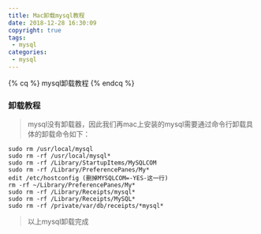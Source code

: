 ```yaml
---
title: Mac卸载mysql教程
date: 2018-12-28 16:30:09
copyright: true
tags:
 - mysql
categories:
 - mysql
---
```


{% cq %} 
mysql卸载教程
{% endcq %}
<!-- more -->

### 卸载教程

> mysql没有卸载器，因此我们再mac上安装的mysql需要通过命令行卸载具体的卸载命令如下：
```shell
sudo rm /usr/local/mysql
sudo rm -rf /usr/local/mysql*
sudo rm -rf /Library/StartupItems/MySQLCOM
sudo rm -rf /Library/PreferencePanes/My*
edit /etc/hostconfig (删掉MYSQLCOM=-YES-这一行)
rm -rf ~/Library/PreferencePanes/My*
sudo rm -rf /Library/Receipts/mysql*
sudo rm -rf /Library/Receipts/MySQL*
sudo rm -rf /private/var/db/receipts/*mysql*
```

> 以上mysql卸载完成